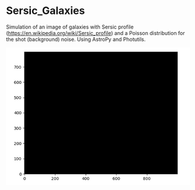 # Sersic_Galaxies
Simulation of an image of galaxies with Sersic profile (https://en.wikipedia.org/wiki/Sersic_profile) and a Poisson distribution for the shot (background) noise. Using AstroPy and Photutils.

<p align="center">
<img src="SersicGalaxies.gif" width="800" />
</p>
